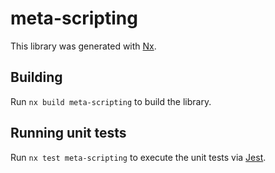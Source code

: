 # meta-scripting

This library was generated with [Nx](https://nx.dev).

## Building

Run `nx build meta-scripting` to build the library.

## Running unit tests

Run `nx test meta-scripting` to execute the unit tests via [Jest](https://jestjs.io).
